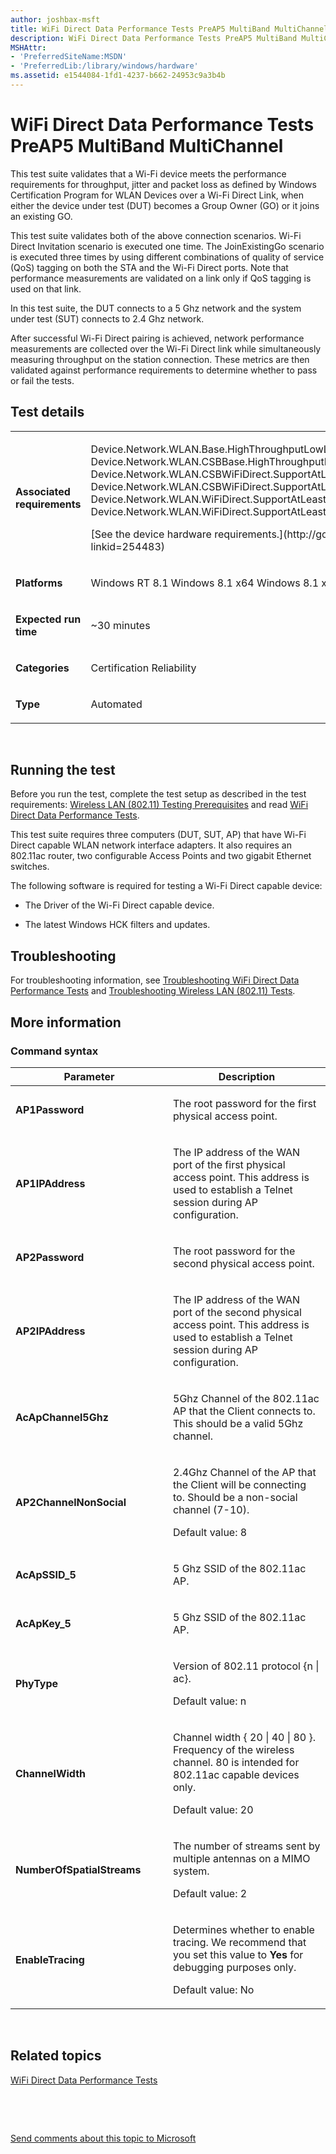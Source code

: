 ```yaml
---
author: joshbax-msft
title: WiFi Direct Data Performance Tests PreAP5 MultiBand MultiChannel
description: WiFi Direct Data Performance Tests PreAP5 MultiBand MultiChannel
MSHAttr:
- 'PreferredSiteName:MSDN'
- 'PreferredLib:/library/windows/hardware'
ms.assetid: e1544084-1fd1-4237-b662-24953c9a3b4b
---
```


# WiFi Direct Data Performance Tests PreAP5 MultiBand MultiChannel


This test suite validates that a Wi-Fi device meets the performance requirements for throughput, jitter and packet loss as defined by Windows Certification Program for WLAN Devices over a Wi-Fi Direct Link, when either the device under test (DUT) becomes a Group Owner (GO) or it joins an existing GO.

This test suite validates both of the above connection scenarios. Wi-Fi Direct Invitation scenario is executed one time. The JoinExistingGo scenario is executed three times by using different combinations of quality of service (QoS) tagging on both the STA and the Wi-Fi Direct ports. Note that performance measurements are validated on a link only if QoS tagging is used on that link.

In this test suite, the DUT connects to a 5 Ghz network and the system under test (SUT) connects to 2.4 Ghz network.

After successful Wi-Fi Direct pairing is achieved, network performance measurements are collected over the Wi-Fi Direct link while simultaneously measuring throughput on the station connection. These metrics are then validated against performance requirements to determine whether to pass or fail the tests.

## Test details


<table>
<colgroup>
<col width="50%" />
<col width="50%" />
</colgroup>
<tbody>
<tr class="odd">
<td><p><strong>Associated requirements</strong></p></td>
<td><p>Device.Network.WLAN.Base.HighThroughputLowLatency Device.Network.WLAN.CSBBase.HighThroughputLowLatency Device.Network.WLAN.CSBWiFiDirect.SupportAtLeast2WiFiDirectPortsConcurrently Device.Network.WLAN.CSBWiFiDirect.SupportAtLeast4Clients Device.Network.WLAN.WiFiDirect.SupportAtLeast2WiFiDirectPortsConcurrently Device.Network.WLAN.WiFiDirect.SupportAtLeast4Clients</p>
<p>[See the device hardware requirements.](http://go.microsoft.com/fwlink/p/?linkid=254483)</p></td>
</tr>
<tr class="even">
<td><p><strong>Platforms</strong></p></td>
<td><p>Windows RT 8.1 Windows 8.1 x64 Windows 8.1 x86</p></td>
</tr>
<tr class="odd">
<td><p><strong>Expected run time</strong></p></td>
<td><p>~30 minutes</p></td>
</tr>
<tr class="even">
<td><p><strong>Categories</strong></p></td>
<td><p>Certification Reliability</p></td>
</tr>
<tr class="odd">
<td><p><strong>Type</strong></p></td>
<td><p>Automated</p></td>
</tr>
</tbody>
</table>

 

## Running the test


Before you run the test, complete the test setup as described in the test requirements: [Wireless LAN (802.11) Testing Prerequisites](wireless-lan--80211--testing-prerequisites.md) and read [WiFi Direct Data Performance Tests](wifi-direct-data-performance-tests.md).

This test suite requires three computers (DUT, SUT, AP) that have Wi-Fi Direct capable WLAN network interface adapters. It also requires an 802.11ac router, two configurable Access Points and two gigabit Ethernet switches.

The following software is required for testing a Wi-Fi Direct capable device:

-   The Driver of the Wi-Fi Direct capable device.

-   The latest Windows HCK filters and updates.

## Troubleshooting


For troubleshooting information, see [Troubleshooting WiFi Direct Data Performance Tests](troubleshooting-wifi-direct-data-performance-tests.md) and [Troubleshooting Wireless LAN (802.11) Tests](troubleshooting-wireless-lan--80211--tests.md).

## More information


### Command syntax

<table>
<colgroup>
<col width="50%" />
<col width="50%" />
</colgroup>
<thead>
<tr class="header">
<th>Parameter</th>
<th>Description</th>
</tr>
</thead>
<tbody>
<tr class="odd">
<td><p><strong>AP1Password</strong></p></td>
<td><p>The root password for the first physical access point.</p></td>
</tr>
<tr class="even">
<td><p><strong>AP1IPAddress</strong></p></td>
<td><p>The IP address of the WAN port of the first physical access point. This address is used to establish a Telnet session during AP configuration.</p></td>
</tr>
<tr class="odd">
<td><p><strong>AP2Password</strong></p></td>
<td><p>The root password for the second physical access point.</p></td>
</tr>
<tr class="even">
<td><p><strong>AP2IPAddress</strong></p></td>
<td><p>The IP address of the WAN port of the second physical access point. This address is used to establish a Telnet session during AP configuration.</p></td>
</tr>
<tr class="odd">
<td><p><strong>AcApChannel5Ghz</strong></p></td>
<td><p>5Ghz Channel of the 802.11ac AP that the Client connects to. This should be a valid 5Ghz channel.</p></td>
</tr>
<tr class="even">
<td><p><strong>AP2ChannelNonSocial</strong></p></td>
<td><p>2.4Ghz Channel of the AP that the Client will be connecting to. Should be a non-social channel (7-10).</p>
<p>Default value: 8</p></td>
</tr>
<tr class="odd">
<td><p><strong>AcApSSID_5</strong></p></td>
<td><p>5 Ghz SSID of the 802.11ac AP.</p></td>
</tr>
<tr class="even">
<td><p><strong>AcApKey_5</strong></p></td>
<td><p>5 Ghz SSID of the 802.11ac AP.</p></td>
</tr>
<tr class="odd">
<td><p><strong>PhyType</strong></p></td>
<td><p>Version of 802.11 protocol {n | ac}.</p>
<p>Default value: n</p></td>
</tr>
<tr class="even">
<td><p><strong>ChannelWidth</strong></p></td>
<td><p>Channel width { 20 | 40 | 80 }. Frequency of the wireless channel. 80 is intended for 802.11ac capable devices only.</p>
<p>Default value: 20</p></td>
</tr>
<tr class="odd">
<td><p><strong>NumberOfSpatialStreams</strong></p></td>
<td><p>The number of streams sent by multiple antennas on a MIMO system.</p>
<p>Default value: 2</p></td>
</tr>
<tr class="even">
<td><p><strong>EnableTracing</strong></p></td>
<td><p>Determines whether to enable tracing. We recommend that you set this value to <strong>Yes</strong> for debugging purposes only.</p>
<p>Default value: No</p></td>
</tr>
</tbody>
</table>

 

## Related topics


[WiFi Direct Data Performance Tests](wifi-direct-data-performance-tests.md)

 

 

[Send comments about this topic to Microsoft](mailto:wsddocfb@microsoft.com?subject=Documentation%20feedback%20%5Bp_hck\p_hck%5D:%20WiFi%20Direct%20Data%20Performance%20Tests%20PreAP5%20MultiBand%20MultiChannel%20%20RELEASE:%20%284/27/2016%29&body=%0A%0APRIVACY%20STATEMENT%0A%0AWe%20use%20your%20feedback%20to%20improve%20the%20documentation.%20We%20don't%20use%20your%20email%20address%20for%20any%20other%20purpose,%20and%20we'll%20remove%20your%20email%20address%20from%20our%20system%20after%20the%20issue%20that%20you're%20reporting%20is%20fixed.%20While%20we're%20working%20to%20fix%20this%20issue,%20we%20might%20send%20you%20an%20email%20message%20to%20ask%20for%20more%20info.%20Later,%20we%20might%20also%20send%20you%20an%20email%20message%20to%20let%20you%20know%20that%20we've%20addressed%20your%20feedback.%0A%0AFor%20more%20info%20about%20Microsoft's%20privacy%20policy,%20see%20http://privacy.microsoft.com/default.aspx. "Send comments about this topic to Microsoft")





